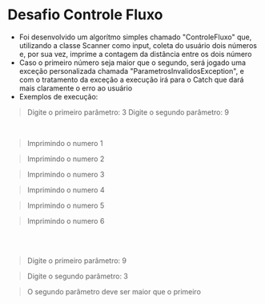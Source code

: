  # Desafio Controle Fluxo

- Foi desenvolvido um algorítmo simples chamado "ControleFluxo" que, utilizando a classe Scanner como input, coleta do usuário dois números e, por sua vez, imprime a contagem da distância entre os dois número
-  Caso o primeiro número seja maior que o segundo, será jogado uma exceção personalizada chamada "ParametrosInvalidosException", e com o tratamento da exceção a execução irá para o Catch que dará mais claramente o erro ao usuário
- Exemplos de execução:


> Digite o primeiro parâmetro: 3
> Digite o segundo parâmetro: 9

</br>

> Imprimindo o numero 1

> Imprimindo o numero 2

> Imprimindo o numero 3

> Imprimindo o numero 4

> Imprimindo o numero 5

> Imprimindo o numero 6

</br>
</br>

> Digite o primeiro parâmetro: 9

> Digite o segundo parâmetro: 3

> O segundo parâmetro deve ser maior que o primeiro

